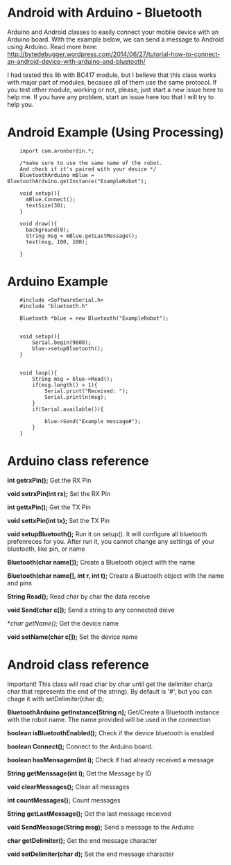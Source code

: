 Android with Arduino - Bluetooth
================================

Arduino and Android classes to easily connect your mobile device with an Arduino board.
With the example below, we can send a message to Android using Arduino.
Read more here: http://bytedebugger.wordpress.com/2014/06/27/tutorial-how-to-connect-an-android-device-with-arduino-and-bluetooth/

I had tested this lib with BC417 module, but I believe that this class works with major part of modules, because all of them use the same protocol. If you test other module, working or not, please, just start a new issue here to help me. If you have any problem, start an issue here too that I will try to help you.


Android Example (Using Processing)
==================================

		import com.aronbordin.*;

		/*make sure to use the same name of the robot. 
		And check if it's paired with your device */
		BluetoothArduino mBlue = BluetoothArduino.getInstance("ExampleRobot");

		void setup(){
		  mBlue.Connect();  
		  textSize(30);
		}

		void draw(){
		  background(0);
		  String msg = mBlue.getLastMessage();
		  text(msg, 100, 100);  
		  
		}

Arduino Example
===============

		#include <SoftwareSerial.h>
		#include "bluetooth.h"

		Bluetooth *blue = new Bluetooth("ExampleRobot");


		void setup(){
			Serial.begin(9600);
			blue->setupBluetooth();	
		}


		void loop(){
			String msg = blue->Read();
			if(msg.length() > 1){
				Serial.print("Received: ");
				Serial.println(msg);
			}
			if(Serial.available()){

				blue->Send("Example message#");
			}
		}


Arduino class reference
=======================

**int getrxPin();**
Get the RX Pin

**void setrxPin(int rx);**
Set the RX Pin

**int gettxPin();**
Get the TX Pin

**void settxPin(int tx);**
Set the TX Pin

**void setupBluetooth();**
Run it on setup(). It will configure all bluetooth prefenreces for you. 
After run it, you cannot change any settings of your bluetooth, like pin, or name

**Bluetooth(char name[]);**
Create a Bluetooth object with the name

**Bluetooth(char name[], int r, int t);**
Create a Bluetooth object with the name and pins

**String Read();**
Read char by char the data receive

**void Send(char c[]);**
Send a string to any connected deive

**char *getName();**
Get the device name

**void setName(char c[]);**
Set the device name


Android class reference
=======================
Important!
This class will read char by char until get the delimiter char(a char that represents the end of the string). 
By default is '#', but you can chage it with setDelimiter(char d);

**BluetoothArduino getInstance(String n);**
Get/Create a Bluetooth instance with the robot name. The name provided will be used in the connection

**boolean isBluetoothEnabled();**
Check if the device bluetooth is enabled

**boolean Connect();**
Connect to the Arduino board.

**boolean hasMensagem(int i);**
Check if had already received a message

**String getMenssage(int i);**
Get the Message by ID

**void clearMessages();**
Clear all messages

**int countMessages();**
Count messages

**String getLastMessage();**
Get the last message received

**void SendMessage(String msg);**
Send a message to the Arduino

**char getDelimiter();**
Get the end message character

**void setDelimiter(char d);**
Set the end message character
